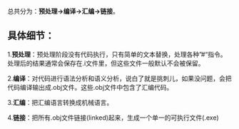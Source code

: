 总共分为：**预处理->编译->汇编->链接**。

## 具体细节：

1.**预处理**：预处理阶段没有代码执行，只有简单的文本替换，处理各种”#“指令。处理后的结果通常会保存在.i文件里，但这些文件一般默认不会被保留。

 2.**编译**：对代码进行语法分析和语义分析，说白了就是挑刺儿，如果没问题，会把代码编译输出成.obj文件。这些.obj文件中包含了汇编代码。

3.**汇编**：把汇编语言转换成机械语言。

4.**链接**：把所有.obj文件链接(linked)起来，生成一个单一的可执行文件(.exe)